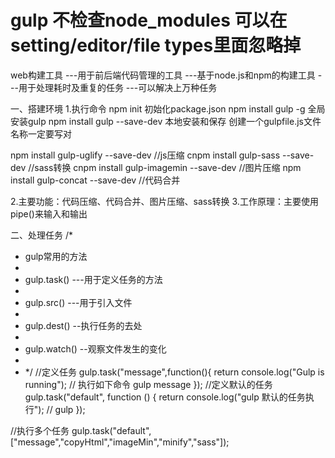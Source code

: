 # gulp   不检查node_modules 可以在setting/editor/file types里面忽略掉
web构建工具
---用于前后端代码管理的工具
---基于node.js和npm的构建工具
---用于处理耗时及重复的任务
---可以解决上万种任务

一、搭建环境
 1.执行命令
   npm init    初始化package.json
   npm install gulp -g   全局安装gulp
   npm install gulp --save-dev  本地安装和保存
   创建一个gulpfile.js文件名称一定要写对

   npm install gulp-uglify --save-dev //js压缩
   cnpm install gulp-sass --save-dev  //sass转换
   cnpm install gulp-imagemin --save-dev  //图片压缩
   npm install gulp-concat --save-dev  //代码合并



2.主要功能：代码压缩、代码合并、图片压缩、sass转换
3.工作原理：主要使用pipe()来输入和输出

二、处理任务
   /*
   * gulp常用的方法
   *
   * gulp.task() ---用于定义任务的方法
   *
   * gulp.src() ---用于引入文件
   *
   * gulp.dest()  --执行任务的去处
   *
   * gulp.watch()   --观察文件发生的变化
   *
   * */
//定义任务
gulp.task("message",function(){
   return console.log("Gulp is running"); // 执行如下命令  gulp message
});
//定义默认的任务
gulp.task("default", function () {
    return console.log("gulp 默认的任务执行");   // gulp
});

//执行多个任务
gulp.task("default", ["message","copyHtml","imageMin","minify","sass"]);


